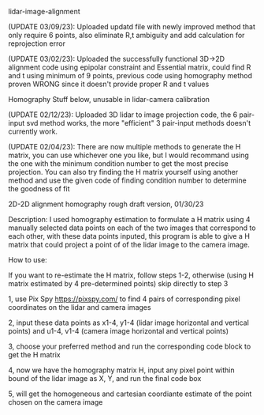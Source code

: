 lidar-image-alignment

(UPDATE 03/09/23): Uploaded updatd file with newly improved method that only require 6 points, also eliminate R,t ambiguity and add calculation for reprojection error

(UPDATE 03/02/23): Uploaded the successfully functional 3D->2D alignment code using epipolar constraint and Essential matrix, could find R and t using minimum of 9 points, previous code using homography method proven WRONG since it doesn't provide proper R and t values


Homography Stuff below, unusable in lidar-camera calibration

(UPDATE 02/12/23): Uploaded 3D lidar to image projection code, the 6 pair-input svd method works, the more "efficient" 3 pair-input methods doesn't currently work.

(UPDATE 02/04/23): There are now multiple methods to generate the H matrix, you can use whichever one you like, but I would recommand using the one with the minimum condition number to get the most precise projection. You can also try finding the H matrix yourself using another method and use the given code of finding condition number to determine the goodness of fit

2D-2D alignment homography rough draft version, 01/30/23

Description:
I used homography estimation to formulate a H matrix using 4 manually selected data points on each of the two images that correspond to each other, 
with these data points inputed, this program is able to give a H matrix that could project a point of of the lidar image to the camera image.

How to use:

If you want to re-estimate the H matrix, follow steps 1-2, otherwise (using H matrix estimated by 4 pre-determined points) skip directly to step 3

1, use Pix Spy https://pixspy.com/ to find 4 pairs of corresponding pixel coordinates on the lidar and camera images

2, input these data points as x1-4, y1-4 (lidar image horizontal and vertical points) and u1-4, v1-4 (camera image horizontal and vertical points)

3, choose your preferred method and run the corresponding code block to get the H matrix

4, now we have the homography matrix H, input any pixel point within bound of the lidar image as X, Y, and run the final code box

5, will get the homogeneous and cartesian coordiante estimate of the point chosen on the camera image
